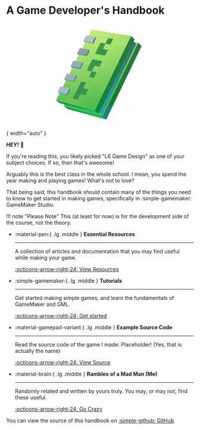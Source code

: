 # A Game Developer's Handbook

![Image title](assets/hero_transparent.png){ width="auto" }

***HEY!*** 👋

If you're reading this, you likely picked "L6 Game Design" as one of your subject choices. If so, then that's awesome!

Arguably this is the best class in the whole school.
I mean, you spend the year making and playing games!
What's not to love?

That being said, this handbook should contain many of the things you need to know to get started in making games, specifically in :simple-gamemaker: GameMaker Studio.

!!! note "Please Note"
    This (at least for now) is for the development side of the course, not the theory.

<div class="grid cards" markdown>

-   :material-pen:{ .lg .middle } **Essential Resources**
  
    ---
    A collection of articles and documentation that you may find useful while making your game.

    [:octicons-arrow-right-24: View Resources](essentials/index.md)

-   :simple-gamemaker:{ .lg .middle } **Tutorials**

    ---
    Get started making simple games, and learn the fundamentals of GameMaker and GML.

    [:octicons-arrow-right-24: Get started](tutorials/index.md)


-   :material-gamepad-variant:{ .lg .middle } **Example Source Code**
   
    ---
    Read the source code of the game I made: Placeholder! (Yes, that is actually the name)
    
    [:octicons-arrow-right-24: View Source](placeholder_source/index.md)


-   :material-brain:{ .lg .middle } **Rambles of a Mad Man (Me)**
   
    ---
    Randomly related and written by yours truly. You may, or may not, find these useful.
    
    [:octicons-arrow-right-24: Go Crazy](rambles/index.md)
</div>

You can view the source of this handbook on [:simple-github: GitHub](https://github.com/Hyjaxaru/agdh)